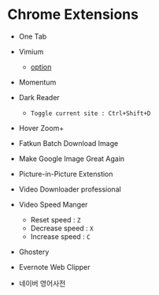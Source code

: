 # Chrome Extensions

- One Tab
- Vimium
  - [option](./vimium-options.json)
- Momentum
- Dark Reader  
  - `Toggle current site : Ctrl+Shift+D`

- Hover Zoom+
- Fatkun Batch Download Image
- Make Google Image Great Again
- Picture-in-Picture Extenstion

- Video Downloader professional
- Video Speed Manger
  - Reset speed : `Z`
  - Decrease speed : `X`
  - Increase speed : `C`

- Ghostery
- Evernote Web Clipper
- 네이버 영어사전
